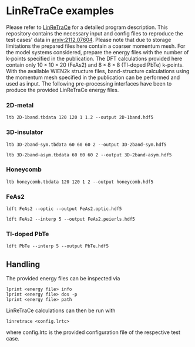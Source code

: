 # LinReTraCe examples

Please refer to [LinReTraCe](https://github.com/LinReTraCe/LinReTraCe) for a detailed program description. This repository contains the necessary input and config files to reproduce the test cases' data in [arxiv:2112.07604](https://arxiv.org/abs/2112.07604). Please note that due to storage limitations the prepared files here contain a coarser momentum mesh. For the model systems considered, prepare the energy files with the number of k-points specified in the publication.
The DFT calculations provided here contain only $10 \times 10 \times 20$ (FeAs2) and $8 \times 8 \times 8$ (Tl-doped PbTe) k-points. With the available WIEN2k structure files, band-structure calculations using the momentum mesh specified in the publication can be performed and used as input.
The following pre-processing interfaces have been to produce the provided LinReTraCe energy files.

### 2D-metal
```
ltb 2D-1band.tbdata 120 120 1 1.2 --output 2D-1band.hdf5
```

### 3D-insulator
```
ltb 3D-2band-sym.tbdata 60 60 60 2 --output 3D-2band-sym.hdf5
```

```
ltb 3D-2band-asym.tbdata 60 60 60 2 --output 3D-2band-asym.hdf5
```

### Honeycomb
```
ltb honeycomb.tbdata 120 120 1 2 --output honeycomb.hdf5
```

### FeAs2
```
ldft FeAs2 --optic --output FeAs2.optic.hdf5
```

```
ldft FeAs2 --interp 5 --output FeAs2.peierls.hdf5
```

### Tl-doped PbTe
```
ldft PbTe --interp 5 --output PbTe.hdf5
```

## Handling
The provided energy files can be inspected via
```
lprint <energy file> info
lprint <energy file> dos -p
lprint <energy file> path
```

LinReTraCe calculations can then be run with
```
linretrace <config.lrtc>
```
where config.lrtc is the provided configuration file of the respective test case.

